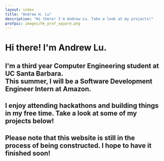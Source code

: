 ```yaml
---
layout: index
title: "Andrew H. Lu"
description: "Hi there! I'm Andrew Lu. Take a look at my projects!"
profpic: images/hk_prof_square.png
---
```


# Hi there! I'm Andrew Lu.

## I'm a third year Computer Engineering student at UC Santa Barbara.<br>This summer, I will be a Software Development Engineer Intern at Amazon.

## I enjoy attending hackathons and building things in my free time. Take a look at some of my projects below!

## Please note that this website is still in the process of being constructed. I hope to have it finished soon!